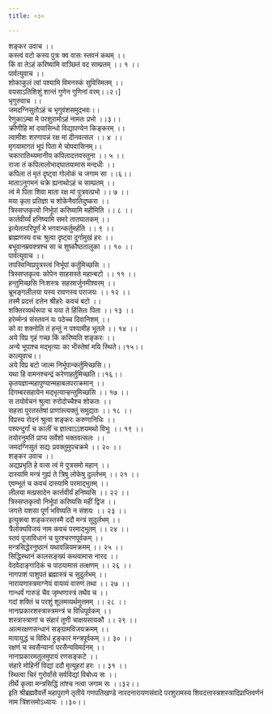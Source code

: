 ```yaml
---
title: ०३०

---
```

शङ्कर उवाच ।।  
कस्त्वं वटो कस्य पुत्रः क्व वासः स्तवनं कथम् ।।  
किं वा तेऽहं करिष्यामि वाञ्छितं वद साम्प्रतम् ।। १ ।।  
पार्वत्युवाच ।।  
शोकाकुलं त्वां पश्यामि विमनस्कं सुविस्मितम् ।।  
वयसाऽतिशिशुं शान्तं गुणेन गुणिनां वरम्।।२।]  
भृगुरुवाच ।।  
जमदग्निसुतोऽहं च भृगुवंशसमुद्भवः।।  
रेणुकाऽम्बा मे परशुरामोऽहं नामतः प्रभो ।।३।।  
क्रीणीहि मां दयासिन्धो विद्यापण्येन किङ्करम् ।।  
त्वामीशः शरणापन्नं रक्ष मां दीनवत्सल ।। ४ ।।  
मृगयामागतं भूपं पिता मे चोपवासिनम्।।  
चकारातिथ्यमानीय कपिलादत्तवस्तुना ।। ५ ।।  
राजा तं कपिलालोभाद्घातयामास मन्दधीः ।।  
कपिला तं मृतं दृष्ट्वा गोलोकं च जगाम सा ।।६।।  
माताऽनुगमनं चक्रे ह्यनाथोऽहं च साम्प्रतम् ।।  
त्वं मे पिता शिवा माता रक्ष मां पुत्रवत्प्रभो ।। ७ ।।  
मया कृता प्रतिज्ञा च शोकेनैवातिदुष्करा ।।  
त्रिस्सप्तकृत्वो निर्भूपां करिष्यामि महीमिति ।। ८ ।।  
कार्तवीर्य्यं हनिष्यामि समरे तातघातकम् ।।  
इत्येतत्परिपूर्णं मे भगवान्कर्तुमर्हति ।। ९ ।।  
ब्राह्मणस्य वचः श्रुत्वा दृष्ट्वा दुर्गामुखं हरः ।।  
बभूवानम्रवक्त्रश्च सा च शुष्कौष्ठतालुका ।। १० ।।  
पार्वत्युवाच ।।  
तपस्विन्विप्रपुत्रस्त्वं निर्भूपां कर्तुमिच्छसि ।।  
त्रिस्सप्तकृत्वः कोपेन साहसस्ते महान्बटो ।। ११ ।।  
हन्तुमिच्छसि निःशस्त्रः सहस्रार्जुनमीश्वरम् ।।  
भ्रूभङ्गलीलया यस्य रावणस्य पराजयः ।। १२ ।।  
तस्मै प्रदत्तं दत्तेन श्रीहरेः कवचं बटो ।।  
शक्तिरव्यर्थरूपा च यया ते हिंसितः पिता ।। १३ ।।  
हरेर्म्मन्त्रं संस्तवनं यः पठेच्च दिवानिशम् ।।  
को वा शक्नोति तं हन्तुं न पश्यामीह भूतले ।। १४ ।।  
अये विप्र गृहं गच्छ किं करिष्यति शङ्करः ।।  
अन्ये भूपाश्च मद्भृत्याः का भीस्तेषां मयि स्थिते।।१५।।  
काल्युवाच।।  
अये विप्र बटो जाल्म निर्भूपान्कर्तुमिच्छसि।।  
यथा हि वामनश्चन्द्रं करेणाहर्तुमिच्छति।।१६।।  
कृतयज्ञान्महापुण्यान्महाबलपराक्रमान् ।।  
दिगम्बरसहायेन मद्भृत्यान्हन्तुमिच्छसि ।। १७ ।।  
स तयोर्वचनं श्रुत्वा रुरोदोच्चैश्च शोकतः ।।  
सहसा पुरतस्तेषां प्राणांस्त्यक्तुं समुद्यतः ।। १८ ।।  
विप्रस्य रोदनं श्रुत्वा शङ्करः करुणानिधिः ।।  
पश्यन्दुर्गां च कालीं च ज्ञात्वाऽऽशयमथो विभुः ।। १९ ।।  
तयोरनुमतिं प्राप्य सर्वेशो भक्तवत्सलः ।।  
जमदग्निसुतं सद्यः प्रवक्तुमुपचक्रमे ।। २० ।।  
शङ्कर उवाच ।।  
अद्यप्रभृति हे वत्स त्वं मे पुत्रसमो महान् ।।  
दास्यामि मन्त्रं गुह्यं ते त्रिषु लोकेषु दुर्ल्लभम् ।। २१ ।।  
एवम्भूतं च कवचं दास्यामि परमाद्भुतम् ।।  
लीलया मत्प्रसादेन कार्त्तवीर्यं हनिष्यसि ।। २२ ।।  
त्रिस्सप्तकृत्वो निर्भूपां करिष्यसि महीं द्विज ।।  
जगत्ते यशसा पूर्णं भविष्यति न संशयः ।। २३ ।।  
इत्युक्त्वा शङ्करस्तस्मै ददौ मन्त्रं सुदुर्लभम् ।।  
त्रैलोक्यविजयं नाम कवचं परमाद्भुतम् ।। २४ ।।  
स्तवं पूजाविधानं च पुरश्चरणपूर्वकम् ।।  
मन्त्रसिद्धेरनुष्ठानं यथावन्नियमक्रमम् ।। २५ ।।  
सिद्धिस्थानं कालसङ्ख्यं कथयामास नारद ।।  
वेदवेदाङ्गादिकं च पाठयामास तत्क्षणम् ।। २६ ।।  
नागपाशं पाशुपतं ब्रह्मास्त्रं च सुदुर्लभम् ।।  
नारायणास्त्रमाग्नेयं वायव्यं वारुणं तथा ।। २७ ।।  
गान्धर्वं गारुडं चैव जृम्भणास्त्रं तथैव च ।।  
गदां शक्तिं च परशुं शूलमव्यर्थमुत्तमम् ।। २८ ।।  
नानाप्रकारशस्त्रास्त्रमन्त्रं च विधिपूर्वकम् ।।  
शस्त्रास्त्राणां च संहारं तूणी चाक्षयसायकौ ।। २९ ।।  
आत्मरक्षणसन्धानं सङ्ग्रामविजयक्रमम् ।।  
मायायुद्धं च विविधं हुङ्कारं मन्त्रपूर्वकम् ।। ३० ।।  
रक्षणं च स्वसैन्यानां परसैन्यविमर्दनम् ।।  
नानाप्रकारमतुलमुपायं रणसङ्कटे ।।  
संहारे मोहिनीं विद्यां ददौ मृत्युहरां हरः ।। ३१ ।।  
स्थित्वा चिरं गुरोर्वांसे सर्वविद्यां विबोध्य सः ।।  
तीर्थे कृत्वा मन्त्रसिद्धिं तांश्च नत्वा जगाम सः ।।३२।।  
इति श्रीब्रह्मवैवर्त्ते महापुराणे तृतीये गणपतिखण्डे नारदनारायणसंवादे परशुरामस्य शिवदत्तास्त्रशस्त्रादिप्राप्तिवर्णनं नाम त्रिंशत्तमोऽध्यायः ।।३०।।